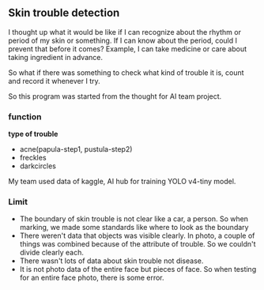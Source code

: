 ## Skin trouble detection



I thought up what it would be like if I can recognize about the rhythm or period of my skin or something. If I can know about the period, could I prevent that before it comes? Example, I can take medicine or care about taking ingredient in advance. 

So what if there was something to  check what kind of trouble it is, count and record it whenever I try.

So this program was started from the thought for AI team project. 



### function

**type of trouble**

* acne(papula-step1, pustula-step2)
* freckles
* darkcircles

My team used data of kaggle, AI hub for training YOLO v4-tiny model.



### Limit

* The boundary of skin trouble is not clear like a car, a person. So when marking, we made some standards like where to look as the boundary
* There weren't data that objects was visible clearly.  In photo, a couple of things was combined because of the attribute of trouble. So we couldn't divide clearly each.
* There wasn't lots of data about skin trouble not disease.
* It is not photo data of the entire face but pieces of face. So when testing for an entire face photo, there is some error.

